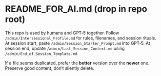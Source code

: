 # README_FOR_AI.md (drop in repo root)

This repo is used by humans and GPT‑5 together.  Follow `/admin/Intersessional_Profile.md` for rules, filenames, and session rituals.  At session start, paste `/admin/Session_Starter_Prompt.md` into GPT‑5.  At session end, update `/admin/Last_Session_Context.md` using `/admin/End_of_Session_Template.md`.  

If a file seems duplicated, prefer the **better** version over the **newer** one.  Preserve good content; don’t silently delete.  
